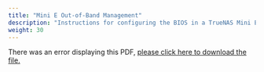 ```yaml
---
title: "Mini E Out-of-Band Management"
description: "Instructions for configuring the BIOS in a TrueNAS Mini E system."
weight: 30
---
```


<object data="https://www.truenas.com/docs/files/MiniEOOBM.pdf" type="application/pdf" width="95%" height="1000">
  There was an error displaying this PDF, <a href="https://www.truenas.com/docs/files/MiniEOOBM.pdf">please click here to download the file.</a>
</object>